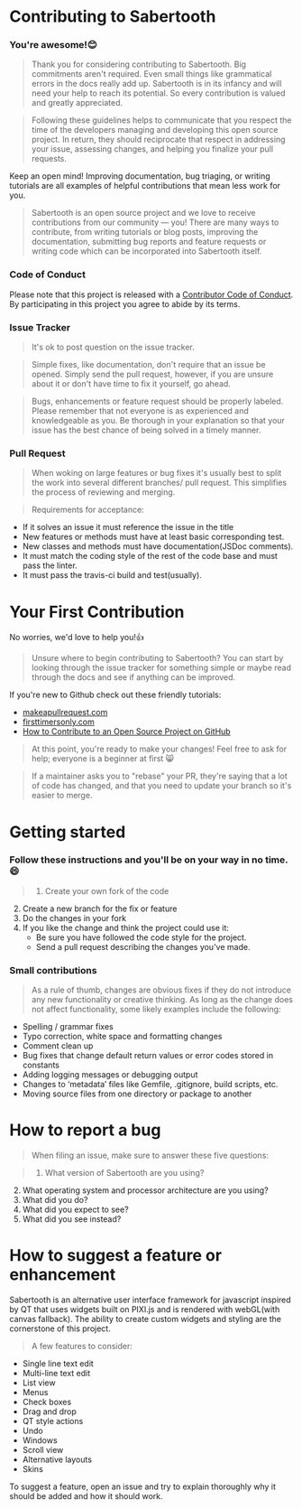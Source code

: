 # Contributing to Sabertooth

### You're awesome!:blush:

>Thank you for considering contributing to Sabertooth. Big commitments aren't required. Even small things like grammatical errors in the docs really add up. Sabertooth is in its infancy and will need your help to reach its potential. So every contribution is valued and greatly appreciated.

>Following these guidelines helps to communicate that you respect the time of the developers managing and developing this open source project. In return, they should reciprocate that respect in addressing your issue, assessing changes, and helping you finalize your pull requests.

Keep an open mind! Improving documentation, bug triaging, or writing tutorials are all examples of helpful contributions that mean less work for you.

> Sabertooth is an open source project and we love to receive contributions from our community — you! There are many ways to contribute, from writing tutorials or blog posts, improving the documentation, submitting bug reports and feature requests or writing code which can be incorporated into Sabertooth itself.

### Code of Conduct
Please note that this project is released with a [Contributor Code of Conduct](code-of-conduct.md). By participating in this project you agree to abide by its terms.

### Issue Tracker

> It's ok to post question on the issue tracker.

> Simple fixes, like documentation, don't require that an issue be opened. Simply send the pull request, however, if you are unsure about it or don't have time to fix it yourself, go ahead.

> Bugs, enhancements or feature request should be properly labeled. Please remember that not everyone is as experienced and knowledgeable as you. Be thorough in your explanation so that your issue has the best chance of being solved in a timely manner.

### Pull Request

> When woking on large features or bug fixes it's usually best to split the work into several different branches/ pull request. This simplifies the process of reviewing and merging.

> Requirements for acceptance:
* If it solves an issue it must reference the issue in the title
* New features or methods must have at least basic corresponding test.
* New classes and methods must have documentation(JSDoc comments).
* It must match the coding style of the rest of the code base and must pass the linter.
* It must pass the travis-ci build and test(usually).

# Your First Contribution
No worries, we'd love to help you!:thumbsup:

> Unsure where to begin contributing to Sabertooth? You can start by looking through the issue tracker for something simple or maybe read through the docs and see if anything can be improved.

If you're new to Github check out these friendly tutorials:
* [makeapullrequest.com](http://makeapullrequest.com/)
* [firsttimersonly.com](http://www.firsttimersonly.com/)
* [How to Contribute to an Open Source Project on GitHub](https://egghead.io/series/how-to-contribute-to-an-open-source-project-on-github)

>At this point, you're ready to make your changes! Feel free to ask for help; everyone is a beginner at first :smile_cat:

>If a maintainer asks you to "rebase" your PR, they're saying that a lot of code has changed, and that you need to update your branch so it's easier to merge.

# Getting started

### Follow these instructions and you'll be on your way in no time.:smile:

>1. Create your own fork of the code
2. Create a new branch for the fix or feature
3. Do the changes in your fork
4. If you like the change and think the project could use it:
    * Be sure you have followed the code style for the project.
    * Send a pull request describing the changes you've made.


### Small contributions

>As a rule of thumb, changes are obvious fixes if they do not introduce any new functionality or creative thinking. As long as the change does not affect functionality, some likely examples include the following:
* Spelling / grammar fixes
* Typo correction, white space and formatting changes
* Comment clean up
* Bug fixes that change default return values or error codes stored in constants
* Adding logging messages or debugging output
* Changes to ‘metadata’ files like Gemfile, .gitignore, build scripts, etc.
* Moving source files from one directory or package to another

# How to report a bug

> When filing an issue, make sure to answer these five questions:

>1. What version of Sabertooth are you using?
2. What operating system and processor architecture are you using?
3. What did you do?
4. What did you expect to see?
5. What did you see instead?

# How to suggest a feature or enhancement

Sabertooth is an alternative user interface framework for javascript inspired by QT that uses widgets built on PIXI.js and is rendered with webGL(with canvas fallback). The ability to create custom widgets and styling are the cornerstone of this project.

> A few features to consider:
* Single line text edit
* Multi-line text edit
* List view
* Menus
* Check boxes
* Drag and drop
* QT style actions
* Undo
* Windows
* Scroll view
* Alternative layouts
* Skins

To suggest a feature, open an issue and try to explain thoroughly why it should be added and how it should work.
